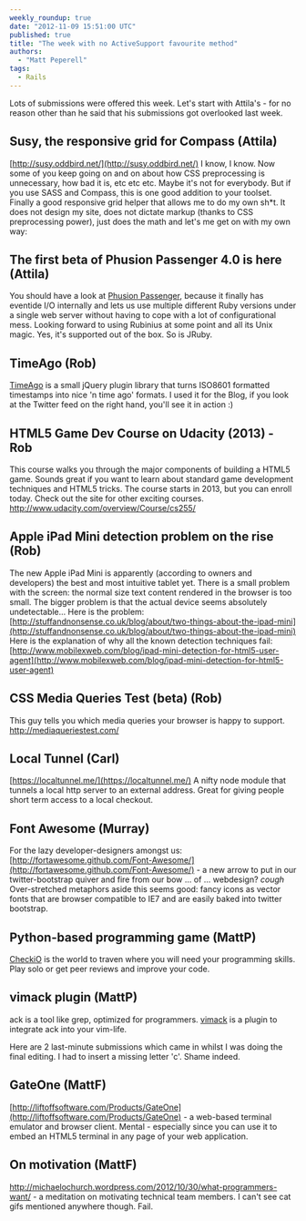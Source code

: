 ```yaml
---
weekly_roundup: true
date: "2012-11-09 15:51:00 UTC"
published: true
title: "The week with no ActiveSupport favourite method"
authors:
  - "Matt Peperell"
tags:
  - Rails
---
```


Lots of submissions were offered this week.  Let's start with Attila's - for no reason other than he said that his submissions got overlooked last week.

## Susy, the responsive grid for Compass (Attila)
[http://susy.oddbird.net/](http://susy.oddbird.net/)
I know, I know. Now some of you keep going on and on about how CSS preprocessing is unnecessary, how bad it is, etc etc etc. Maybe it's not for everybody. But if you use SASS and Compass, this is one good addition to your toolset. Finally a good responsive grid helper that allows me to do my own sh*t. It does not design my site, does not dictate markup (thanks to CSS preprocessing power), just does the math and let's me get on with my own way:

## The first beta of Phusion Passenger 4.0 is here (Attila)
You should have a look at [Phusion Passenger](http://blog.phusion.nl/2012/10/24/phusion-passenger-4-0-beta-1-is-here/
), because it finally has eventide I/O internally and lets us use multiple different Ruby versions under a single web server without having to cope with a lot of configurational mess. Looking forward to using Rubinius at some point and all its Unix magic. Yes, it's supported out of the box. So is JRuby.

## TimeAgo (Rob)
[TimeAgo](http://timeago.yarp.com/) is a small jQuery plugin library that turns ISO8601 formatted timestamps into nice 'n time ago' formats. I used it for the Blog, if you look at the Twitter feed on the right hand, you'll see it in action :)

## HTML5 Game Dev Course on Udacity (2013) - Rob
This course walks you through the major components of building a HTML5 game. Sounds great if you want to learn about standard game development techniques and HTML5 tricks. The course starts in 2013, but you can enroll today. Check out the site for other exciting courses.
http://www.udacity.com/overview/Course/cs255/

## Apple iPad Mini detection problem on the rise (Rob)
The new Apple iPad Mini is apparently (according to owners and developers) the best and most intuitive tablet yet. There is a small problem with the screen: the normal size text content rendered in the browser is too small. The bigger problem is that the actual device seems absolutely undetectable...
Here is the problem: [http://stuffandnonsense.co.uk/blog/about/two-things-about-the-ipad-mini](http://stuffandnonsense.co.uk/blog/about/two-things-about-the-ipad-mini)
Here is the explanation of why all the known detection techniques fail: [http://www.mobilexweb.com/blog/ipad-mini-detection-for-html5-user-agent](http://www.mobilexweb.com/blog/ipad-mini-detection-for-html5-user-agent)

## CSS Media Queries Test (beta) (Rob)
This guy tells you which media queries your browser is happy to support.
http://mediaqueriestest.com/

## Local Tunnel (Carl)
[https://localtunnel.me/](https://localtunnel.me/)
A nifty node module that tunnels a local http server to an external address. Great for giving people short term access to a local checkout.

## Font Awesome (Murray)
For the lazy developer-designers amongst us:  [http://fortawesome.github.com/Font-Awesome/](http://fortawesome.github.com/Font-Awesome/) - a new arrow to put in our twitter-bootstrap quiver and fire from our bow ... of ... webdesign? *cough* Over-stretched metaphors aside this seems good: fancy icons as vector fonts that are browser compatible to IE7 and are easily baked into twitter bootstrap.


## Python-based programming game (MattP)
[CheckiO](http://www.checkio.org/) is the world to traven where you will need your programming skills.  Play solo or get peer reviews and improve your code.

## vimack plugin (MattP)
ack is a tool like grep, optimized for programmers.  [vimack](https://github.com/mileszs/ack.vim#readme) is a plugin to integrate ack into your vim-life.

Here are 2 last-minute submissions which came in whilst I was doing the final editing. I had to insert a missing letter 'c'. Shame indeed.

## GateOne (MattF)
[http://liftoffsoftware.com/Products/GateOne](http://liftoffsoftware.com/Products/GateOne) - a web-based terminal emulator and browser client. Mental - especially since you can use it to embed an HTML5 terminal in any page of your web application.

## On motivation (MattF)
http://michaelochurch.wordpress.com/2012/10/30/what-programmers-want/ - a meditation on motivating technical team members.  I can't see cat gifs mentioned anywhere though. Fail.
